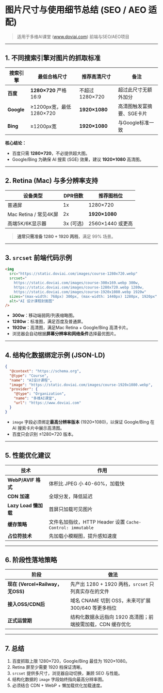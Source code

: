 
# 图片尺寸与使用细节总结 (SEO / AEO 适配)

> 适用于多维AI课堂 (www.doviai.com) 前端与SEO/AEO项目

---

## 1. 不同搜索引擎对图片的抓取标准

| 搜索引擎 | 最低合格尺寸 | 推荐高清尺寸 | 备注 |
|----------|--------------|--------------|------|
| **百度** | **1280×720** 严格16:9 | 不超过 1280×720 | 超过此尺寸无额外加分 |
| **Google** | ≥1200px宽，最低 1280×720 | **1920×1080** | 高清图触发富摘要、SGE卡片 |
| **Bing** | ≥1200px宽 | **1920×1080** | 与Google标准一致 |

**核心结论：**
- 百度只需 **1280×720**，不必提供超大图。
- Google/Bing 为确保 AI 搜索 (SGE) 效果，建议 **1920×1080** 高清图。

---

## 2. Retina (Mac) 与多分辨率支持

| 设备类型 | DPR倍数 | 推荐图档位 |
|----------|----------|------------|
| 普通屏 | 1x | 1280×720 |
| Mac Retina / 常见4K屏 | 2x | **1920×1080** |
| 高端5K/6K显示器 | 3x (可选) | 2560×1440 或更高 |

> **通常只需准备 1280 + 1920 两档**，满足 99% 场景。

---

## 3. `srcset` 前端代码示例

```html
<img
  src="https://static.doviai.com/images/course-1280x720.webp"
  srcset="
    https://static.doviai.com/images/course-300x169.webp 300w,
    https://static.doviai.com/images/course-1280x720.webp 1280w,
    https://static.doviai.com/images/course-1920x1080.webp 1920w"
  sizes="(max-width: 768px) 300px, (max-width: 1440px) 1280px, 1920px"
  alt="AI 设计课程封面图"
/>
```

- **300w**：移动端弱网/列表缩略图。
- **1280w**：标准图，满足百度及普通屏。
- **1920w**：高清图，满足Mac Retina + Google/Bing 高清卡片。
- 浏览器会自动根据**屏幕分辨率和网络条件**选择最优图片。

---

## 4. 结构化数据绑定示例 (JSON-LD)

```json
{
  "@context": "https://schema.org",
  "@type": "Course",
  "name": "AI设计课程",
  "image": "https://static.doviai.com/images/course-1920x1080.webp",
  "provider": {
    "@type": "Organization",
    "name": "多维AI课堂",
    "url": "https://www.doviai.com"
  }
}
```
- `image` 字段必须绑定**最高分辨率版本** (1920×1080)，以保证 Google/Bing 在 AI 搜索卡片中展示高清图。
- 百度只会识别 ≤1280×720 版本。

---

## 5. 性能优化建议

| 技术 | 作用 |
|------|------|
| **WebP/AVIF 格式** | 体积比 JPEG 小 40-60%，加载快 |
| **CDN 加速** | 全球分发，降低延迟 |
| **Lazy Load 懒加载** | 首屏只加载可见图片 |
| **缓存策略** | 文件名加指纹，HTTP Header 设置 `Cache-Control: immutable` |
| **占位符技术** | 先加载小模糊图，提升感知速度 |

---

## 6. 阶段性落地策略

| 阶段 | 做法 |
|------|------|
| **现在 (Vercel+Railway，无OSS)** | 先产出 1280 + 1920 两档，`srcset` 只列真实存在的文件 |
| **接入OSS/CDN后** | 域名 CNAME 切到 OSS，未来可扩展 300/640 等更多档位 |
| **正式运营期** | 结构化数据永远指向 1920 高清图；前端按需加载，CDN 缓存优化 |

---

## 7. 总结

1. 百度抓取上限 1280×720，Google/Bing 最佳为 1920×1080。
2. Retina 屏至少需要 1920 档保证清晰。
3. `srcset` 提供多尺寸，浏览器自动切换，兼顾 SEO 与性能。
4. 结构化数据的 `image` 字段始终指向最高分辨率图。
5. 必须结合 CDN + WebP + 懒加载优化加载速度。


